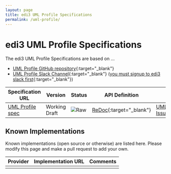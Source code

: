 ```yaml
---
layout: page
title: edi3 UML Profile Specifications
permalink: /uml-profile/
---
```


# edi3 UML Profile Specifications

The edi3 UML Profile Specifications are based on ...

* [UML Profile GitHub repository](https://github.com/edi3/edi3-uml-profile){:target="_blank"}
* [UML Profile Slack Channel](https://edi3.slack.com/messages/spec-uml-profile/){:target="_blank"} ([you must signup to edi3 slack first](https://join.slack.com/t/edi3/shared_invite/enQtNTY5OTkzMjQ0NjcyLTM1MzYyNjg5M2RlMWIyZjUzMDBlNWQ3OWIyZTNhMDhhN2UzYjIyMjk4M2VhM2ViNzhhM2Y1OWE0Y2FhYTc1ZTg){:target="_blank"})

| Specification URL | Version | Status | API Definition | Issues List |
| ----------------- | ------  | ------ | -------------- | ----------- |
| [UML Profile spec](//edi3.org/specs/edi3-uml-profile/master/) | Working Draft | ![Raw](//rfc.unprotocols.org/spec:2/COSS/raw.svg) | [ReDoc](//edi3.org/specs/edi3-uml-profile/master/redoc-static.html){:target="_blank"} |  [UML Profile Issues](https://github.com/edi3/edi3-uml-profile/issues){:target="_blank"}  |

## Known Implementations

Known implementations (open source or otherwise) are listed here.  Please modify this page and make a pull request to add your own.

|Provider|Implementation URL|Comments|
|--------|------------------|--------|
|  |  |  |

